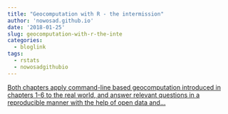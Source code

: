 ```yaml
---
title: "Geocomputation with R - the intermission"
author: 'nowosad.github.io'
date: '2018-01-25'
slug: geocomputation-with-r-the-inte
categories:
  - bloglink
tags:
  - rstats
  - nowosadgithubio
---
```


[Both chapters apply command-line based geocomputation introduced in chapters 1-6 to the real world, and answer relevant questions in a reproducible manner with the help of open data and...<click to read more>](https://nowosad.github.io/post/geocomputation-with-r-the-intermission/)

